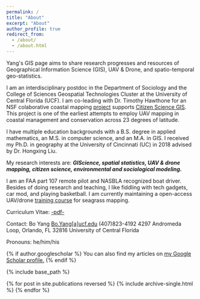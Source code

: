 ```yaml
---
permalink: /
title: "About"
excerpt: "About"
author_profile: true
redirect_from: 
  - /about/
  - /about.html
---
```

Yang's GIS page aims to share research progresses and resources of Geographical Information Science (GIS), UAV & Drone, and spatio-temporal geo-statistics. 

I am an interdisciplinary postdoc in the 
Department of Sociology
and the College of Sciences Geospatial Technologies Cluster at 
the University of Central Florida (UCF). I am co-leading with Dr. Timothy Hawthone for an NSF colaborative coastal mapping [project](https://www.citizensciencegis.org/nsfsmithosniandrones) supports [Citizen Science GIS](https://www.citizensciencegis.org/). This project is one of the earliest attempts to employ UAV mapping in coastal management and conservation across 23 degrees of latitude. 

I have multiple education backgrounds with a B.S. degree in applied mathematics, an M.S. in computer science, and an M.A. in GIS. I received my Ph.D. in geography at the University of Cincinnati (UC) in 2018 advised by Dr. Hongxing Liu. 

My research interests are: **_GIScience, spatial statistics, UAV & drone mapping, citizen science, environmental and sociological modeling._**

I am an FAA part 107 remote pilot and NASBLA recognized boat driver. Besides of doing research and teaching, I like fiddling with tech gadgets, car mod, and playing basketball. I am currently maintaining a open-access UAV/drone [training course](https://gis-yang.github.io/DroneMapping/) for seagrass mapping. 

Curriculum Vitae: [-pdf-](https://docs.google.com/document/d/1X4dQp722FGkrhZA4qp6Eu7vWaWDV-otF2zpRAI35AHI/edit?usp=sharing)

Contact:
Bo Yang
[Bo.Yang[a]ucf.edu](Bo.Yang@ucf.edu)
(407)823-4192
4297 Andromeda Loop, Orlando, FL 32816
University of Central Florida



Pronouns: he/him/his

{% if author.googlescholar %}
  You can also find my articles on <u><a href="{{author.googlescholar}}">my Google Scholar profile</a>.</u>
{% endif %}

{% include base_path %}

{% for post in site.publications reversed %}
  {% include archive-single.html %}
{% endfor %}

